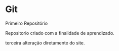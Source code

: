 # Git
 Primeiro Repositório

 Repositorio criado com a finalidade de aprendizado.

 terceira alteração diretamente do site.
